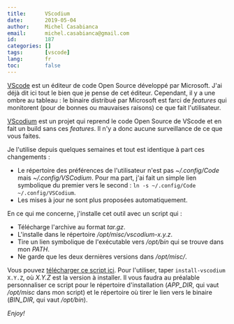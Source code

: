 ```yaml
---
title:      VScodium
date:       2019-05-04
author:     Michel Casabianca
email:      michel.casabianca@gmail.com
id:         187
categories: []
tags:       [vscode]
lang:       fr
toc:        false
---
```


[VScode](https://code.visualstudio.com/) est un éditeur de code Open Source développé par Microsoft. J'ai déjà dit ici tout le bien que je pense de cet éditeur. Cependant, il y a une ombre au tableau : le binaire distribué par Microsoft est farci de *features* qui monitorent (pour de bonnes ou mauvaises raisons) ce que fait l'utilisateur.

<!--more-->

[VScodium](https://github.com/VSCodium/vscodium) est un projet qui reprend le code Open Source de VScode et en fait un build sans ces *features*. Il n'y a donc aucune surveillance de ce que vous faites.

Je l'utilise depuis quelques semaines et tout est identique à part ces changements :

- Le répertoire des préférences de l'utilisateur n'est pas *~/.config/Code* mais *~/.config/VSCodium*. Pour ma part, j'ai fait un simple lien symbolique du premier vers le second : `ln -s ~/.config/Code ~/.config/VSCodium`.
- Les mises à jour ne sont plus proposées automatiquement.

En ce qui me concerne, j'installe cet outil avec un script qui :

- Télécharge l'archive au format *tar.gz*.
- L'installe dans le répertoire */opt/misc/vscodium-x.y.z*.
- Tire un lien symbolique de l'exécutable vers */opt/bin* qui se trouve dans mon *PATH*.
- Ne garde que les deux dernières versions dans */opt/misc/*.

Vous pouvez [télécharger ce script ici](/arc/install-vscodium.gz). Pour l'utiliser, taper `install-vscodium X.Y.Z`, où *X.Y.Z* est la version à installer. Il vous faudra au préalable personnaliser ce script pour le répertoire d'installation (*APP_DIR*, qui vaut */opt/misc* dans mon script) et le répertoire où tirer le lien vers le binaire (*BIN_DIR*, qui vaut */opt/bin*).

*Enjoy!*
